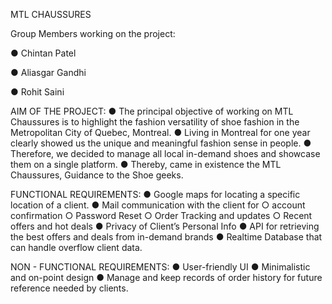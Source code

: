 MTL CHAUSSURES

Group Members working on the project:


● Chintan Patel

● Aliasgar Gandhi

● Rohit Saini



AIM OF THE PROJECT:
  ● The principal objective of working on MTL Chaussures is to highlight the fashion versatility of shoe fashion in the Metropolitan City of Quebec, Montreal.
  ● Living in Montreal for one year clearly showed us the unique and meaningful fashion sense in people.
  ● Therefore, we decided to manage all local in-demand shoes and showcase them on a single platform.
  ● Thereby, came in existence the MTL Chaussures, Guidance to the Shoe geeks.


FUNCTIONAL REQUIREMENTS:
  ● Google maps for locating a specific location of a client.
  ● Mail communication with the client for
    ○ account confirmation
    ○ Password Reset
    ○ Order Tracking and updates
    ○ Recent offers and hot deals
  ● Privacy of Client’s Personal Info
  ● API for retrieving the best offers and deals from in-demand brands
  ● Realtime Database that can handle overflow client data.

NON - FUNCTIONAL REQUIREMENTS:
  ● User-friendly UI
  ● Minimalistic and on-point design
  ● Manage and keep records of order history for future reference needed by clients.
